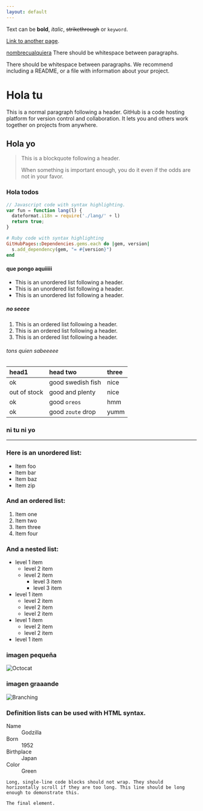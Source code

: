 ```yaml
---
layout: default
---
```


Text can be **bold**, _italic_, ~~strikethrough~~ or `keyword`.

[Link to another page](./another-page.html).

[nombrecualquiera](./nombreddocumento.md)
There should be whitespace between paragraphs.

There should be whitespace between paragraphs. We recommend including a README, or a file with information about your project.

# Hola tu

This is a normal paragraph following a header. GitHub is a code hosting platform for version control and collaboration. It lets you and others work together on projects from anywhere.

## Hola yo

> This is a blockquote following a header.
>
> When something is important enough, you do it even if the odds are not in your favor.

### Hola todos

```js
// Javascript code with syntax highlighting.
var fun = function lang(l) {
  dateformat.i18n = require('./lang/' + l)
  return true;
}
```

```ruby
# Ruby code with syntax highlighting
GitHubPages::Dependencies.gems.each do |gem, version|
  s.add_dependency(gem, "= #{version}")
end
```

#### que pongo aquiiiii

*   This is an unordered list following a header.
*   This is an unordered list following a header.
*   This is an unordered list following a header.

##### no seeee

1.  This is an ordered list following a header.
2.  This is an ordered list following a header.
3.  This is an ordered list following a header.

###### tons quien sabeeeee

| head1        | head two          | three |
|:-------------|:------------------|:------|
| ok           | good swedish fish | nice  |
| out of stock | good and plenty   | nice  |
| ok           | good `oreos`      | hmm   |
| ok           | good `zoute` drop | yumm  |

### ni tu ni yo

* * *

### Here is an unordered list:

*   Item foo
*   Item bar
*   Item baz
*   Item zip

### And an ordered list:

1.  Item one
1.  Item two
1.  Item three
1.  Item four

### And a nested list:

- level 1 item
  - level 2 item
  - level 2 item
    - level 3 item
    - level 3 item
- level 1 item
  - level 2 item
  - level 2 item
  - level 2 item
- level 1 item
  - level 2 item
  - level 2 item
- level 1 item

### imagen pequeña

![Octocat](https://github.githubassets.com/images/icons/emoji/octocat.png)

### imagen graaande

![Branching](https://guides.github.com/activities/hello-world/branching.png)


### Definition lists can be used with HTML syntax.

<dl>
<dt>Name</dt>
<dd>Godzilla</dd>
<dt>Born</dt>
<dd>1952</dd>
<dt>Birthplace</dt>
<dd>Japan</dd>
<dt>Color</dt>
<dd>Green</dd>
</dl>

```
Long, single-line code blocks should not wrap. They should horizontally scroll if they are too long. This line should be long enough to demonstrate this.
```

```
The final element.
```

